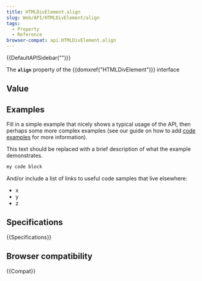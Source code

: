 ```yaml
---
title: HTMLDivElement.align
slug: Web/API/HTMLDivElement/align
tags:
  - Property
  - Reference
browser-compat: api.HTMLDivElement.align
---
```

{{DefaultAPISidebar("")}}

The **`align`** property of the {{domxref("HTMLDivElement")}} interface 

## Value



## Examples

Fill in a simple example that nicely shows a typical usage of the API, then perhaps some more complex examples (see our guide on how to add [code examples](/en-US/docs/MDN/Contribute/Structures/Code_examples) for more information).

This text should be replaced with a brief description of what the example demonstrates.

```js
my code block
```

And/or include a list of links to useful code samples that live elsewhere:

*   x
*   y
*   z

## Specifications

{{Specifications}}

## Browser compatibility

{{Compat}}


